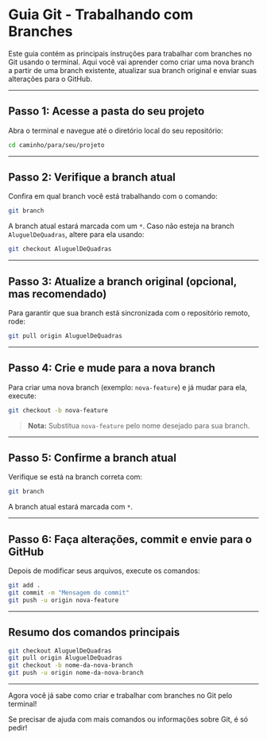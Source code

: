 
# Guia Git - Trabalhando com Branches

Este guia contém as principais instruções para trabalhar com branches no Git usando o terminal. Aqui você vai aprender como criar uma nova branch a partir de uma branch existente, atualizar sua branch original e enviar suas alterações para o GitHub.

---

## Passo 1: Acesse a pasta do seu projeto

Abra o terminal e navegue até o diretório local do seu repositório:

```bash
cd caminho/para/seu/projeto
```

---

## Passo 2: Verifique a branch atual

Confira em qual branch você está trabalhando com o comando:

```bash
git branch
```

A branch atual estará marcada com um `*`. Caso não esteja na branch `AluguelDeQuadras`, altere para ela usando:

```bash
git checkout AluguelDeQuadras
```

---

## Passo 3: Atualize a branch original (opcional, mas recomendado)

Para garantir que sua branch está sincronizada com o repositório remoto, rode:

```bash
git pull origin AluguelDeQuadras
```

---

## Passo 4: Crie e mude para a nova branch

Para criar uma nova branch (exemplo: `nova-feature`) e já mudar para ela, execute:

```bash
git checkout -b nova-feature
```

> **Nota:** Substitua `nova-feature` pelo nome desejado para sua branch.

---

## Passo 5: Confirme a branch atual

Verifique se está na branch correta com:

```bash
git branch
```

A branch atual estará marcada com `*`.

---

## Passo 6: Faça alterações, commit e envie para o GitHub

Depois de modificar seus arquivos, execute os comandos:

```bash
git add .
git commit -m "Mensagem do commit"
git push -u origin nova-feature
```

---

## Resumo dos comandos principais

```bash
git checkout AluguelDeQuadras
git pull origin AluguelDeQuadras
git checkout -b nome-da-nova-branch
git push -u origin nome-da-nova-branch
```

---

Agora você já sabe como criar e trabalhar com branches no Git pelo terminal!

Se precisar de ajuda com mais comandos ou informações sobre Git, é só pedir!
